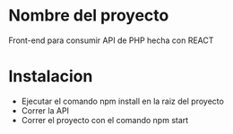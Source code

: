 # Nombre del proyecto 

Front-end para consumir API de PHP hecha con REACT

# Instalacion 

* Ejecutar el comando npm install en la raiz del proyecto
* Correr la API
* Correr el proyecto con el comando npm start
